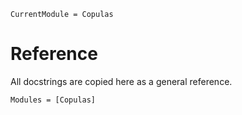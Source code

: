 ```@meta
CurrentModule = Copulas
```

# Reference

All docstrings are copied here as a general reference.

```@autodocs; canonical = false
Modules = [Copulas]
```
